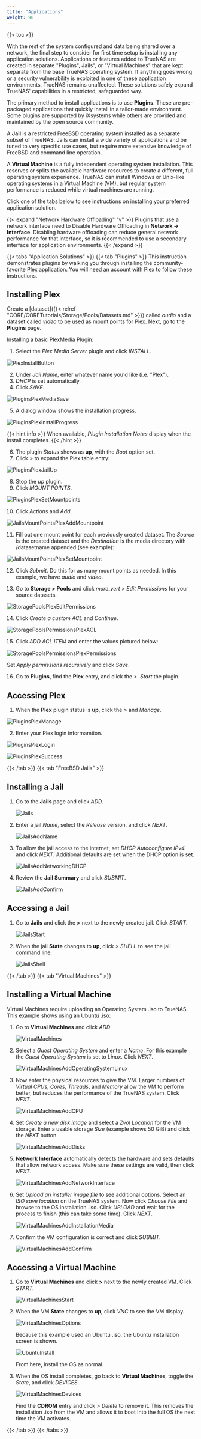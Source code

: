 ```yaml
---
title: "Applications"
weight: 90
---
```


{{< toc >}}

With the rest of the system configured and data being shared over a network, the final step to consider for first time setup is installing any application solutions.
Applications or features added to TrueNAS are created in separate "Plugins", Jails", or "Virtual Machines" that are kept separate from the base TrueNAS operating system.
If anything goes wrong or a security vulnerability is exploited in one of these application environments, TrueNAS remains unaffected.
These solutions safely expand TrueNAS' capabilities in a restricted, safeguarded way.

The primary method to install applications is to use **Plugins**.
These are pre-packaged applications that quickly install in a tailor-made environment.
Some plugins are supported by iXsystems while others are provided and maintained by the open source community.

A **Jail** is a restricted FreeBSD operating system installed as a separate subset of TrueNAS.
Jails can install a wide variety of applications and be tuned to very specific use cases, but require more extensive knowledge of FreeBSD and command line operation.

A **Virtual Machine** is a fully independent operating system installation.
This reserves or splits the available hardware resources to create a different, full operating system experience.
TrueNAS can install Windows or Unix-like operating systems in a Virtual Machine (VM), but regular system performance is reduced while virtual machines are running.

Click one of the tabs below to see instructions on installing your preferred application solution.

{{< expand "Network Hardware Offloading" "v" >}}
Plugins that use a network interface need to Disable Hardware Offloading in **Network -> Interface**.
Disabling hardware offloading can reduce general network performance for that interface, so it is recommended to use a secondary interface for application environments.
{{< /expand >}}

{{< tabs "Application Solutions" >}}
{{< tab "Plugins" >}}
This instruction demonstrates plugins by walking you through installing the community-favorite [Plex](https://www.plex.tv/) application.
You will need an account with Plex to follow these instructions.

## Installing Plex

Create a [dataset]({{< relref "CORE/CORETutorials/Storage/Pools/Datasets.md" >}}) called *audio* and a dataset called *video* to be used as mount points for Plex.
Next, go to the **Plugins** page.

Installing a basic PlexMedia Plugin:

1. Select the *Plex Media Server* plugin and click *INSTALL*.

 ![PlexInstallButton](/images/CORE/12.0/PluginsPlexInstallButton.png "Finding the Plex Plugin")

2. Under *Jail Name*, enter whatever name you'd like (i.e. "Plex").
3. *DHCP* is set automatically.
4. Click *SAVE*.

 ![PluginsPlexMediaSave](/images/CORE/12.0/PluginsPlexMediaSave.png "Plex: Save the Jail Settings")

5. A dialog window shows the installation progress.

 ![PluginsPlexInstallProgress](/images/CORE/12.0/PluginsPlexInstallProgress.png "Plex: Installation Progress")

  {{< hint info >}}
  When available, *Plugin Installation Notes* display when the install completes.
  {{< /hint >}}

6. The plugin *Status* shows as **up**, with the *Boot* option set.
7. Click *>* to expand the Plex table entry:

 ![PluginsPlexJailUp](/images/CORE/12.0/PluginsPlexJailUp.png "Plex: up status")

8. Stop the *up* plugin.
9. Click *MOUNT POINTS*.

 ![PluginsPlexSetMountpoints](/images/CORE/12.0/PluginsPlexSetMountpoints.png "Plex: Setting Mount Points")

10. Click *Actions* and *Add*.

 ![JailsMountPointsPlexAddMountpoint](/images/CORE/12.0/JailsMountPointsPlexAddMountpoint.png "Plex: Adding a new Mount point")

11. Fill out one mount point for each previously created dataset. The *Source* is the created dataset and the *Destination* is the <file>media</file> directory with <file>/datasetname</file> appended (see example):

 ![JailsMountPointsPlexSetMountpoint](/images/CORE/12.0/JailsMountPointsPlexSetMountpoint.png "Plex: Setting the Mount point")

12. Click *Submit*. Do this for as many mount points as needed. In this example, we have *audio* and *video*.

13. Go to **Storage > Pools** and click <i class="material-icons" aria-hidden="true" title="Edit Permissions">more_vert</i> > *Edit Permissions* for your source datasets.

 ![StoragePoolsPlexEditPermissions](/images/CORE/12.0/StoragePoolsPlexEditPermissions.png "Editing Dataset Permissions")

14. Click *Create a custom ACL* and *Continue*.

 ![StoragePoolsPermissionsPlexACL](/images/CORE/12.0/StoragePoolsPermissionsPlexACL.png "Plex Datasets: Custom ACL")

15. Click *ADD ACL ITEM* and enter the values pictured below:

 ![StoragePoolsPermissionsPlexPermissions](/images/CORE/12.0/StoragePoolsPermissionsPlexPermissions.png "Plex Datasets: Permissions")

  Set *Apply permissions recursively* and click *Save*.

16. Go to **Plugins**, find the **Plex** entry, and click the *>*. *Start* the plugin.

## Accessing Plex

1. When the **Plex** plugin status is **up**, click the *>* and *Manage*.
 
 ![PluginsPlexManage](/images/CORE/12.0/PluginsPlexManage.png "Plex Management")

2. Enter your Plex login informamtion.
 
 ![PluginsPlexLogin](/images/CORE/12.0/PluginsPlexLogin.png "Plex Interface Login")
  
 ![PluginsPlexSuccess](/images/CORE/12.0/PluginsPlexSuccess.png "Plex Login Success")

{{< /tab >}}
{{< tab "FreeBSD Jails" >}}

## Installing a Jail

1. Go to the **Jails** page and click *ADD*.

   ![Jails](/images/CORE/12.0/Jails.png "Adding a new Jail")

2. Enter a jail *Name*, select the *Release* version, and click *NEXT*.

   ![JailsAddName](/images/CORE/12.0/JailsAddName.png "Jail Creation: Name and Release")

3. To allow the jail access to the internet, set *DHCP Autoconfigure IPv4* and click *NEXT*.
   Additional defaults are set when the DHCP option is set.

   ![JailsAddNetworkingDHCP](/images/CORE/12.0/JailsAddNetworkingDHCP.png "Jail Creation: Default Internet Access")

4. Review the **Jail Summary** and click *SUBMIT*.

   ![JailsAddConfirm](/images/CORE/12.0/JailsAddConfirm.png "Jail Creation: Confirm Settings")

## Accessing a Jail

1. Go to **Jails** and click the **>** next to the newly created jail.
   Click *START*.

   ![JailsStart](/images/CORE/12.0/JailsStart.png "Starting a Jail")

2. When the jail **State** changes to **up**, click *> SHELL* to see the jail command line.

   ![JailsShell](/images/CORE/12.0/JailShell.png "Jail Shell")

{{< /tab >}}
{{< tab "Virtual Machines" >}}

## Installing a Virtual Machine

Virtual Machines require uploading an Operating System <file>.iso</file> to TrueNAS.
This example shows using an Ubuntu <file>.iso</file>:

1. Go to **Virtual Machines** and click *ADD*.

   ![VirtualMachines](/images/CORE/12.0/VirtualMachines.png "Adding a new VM")
   
2. Select a *Guest Operating System* and enter a *Name*.
   For this example the *Guest Operating System* is set to *Linux*.
   Click *NEXT*.

   ![VirtualMachinesAddOperatingSystemLinux](/images/CORE/12.0/VirtualMachinesAddOperatingSystemLinux.png "VM Creation: Operating System")

3. Now enter the physical resources to give the VM.
   Larger numbers of *Virtual CPUs*, *Cores*, *Threads*, and *Memory* allow the VM to perform better, but reduces the performance of the TrueNAS system.
   Click *NEXT*.

   ![VirtualMachinesAddCPU](/images/CORE/12.0/VirtualMachinesAddCPU.png "Allocating resources to the VM")
   
4. Set *Create a new disk image* and select a *Zvol Location* for the VM storage.
   Enter a usable storage *Size* (example shows 50 GiB) and click the *NEXT* button.

   ![VirtualMachinesAddDisks](/images/CORE/12.0/VirtualMachinesAddDisks.png "Choosing a VM hard drive")

5. **Network Interface** automatically detects the hardware and sets defaults that allow network access.
   Make sure these settings are valid, then click *NEXT*.

   ![VirtualMachinesAddNetworkInterface](/images/CORE/12.0/VirtualMachinesAddNetworkInterface.png "VM Network Settings")
   
6. Set *Upload an installer image file* to see additional options.
   Select an *ISO save location* on the TrueNAS system.
   Now click *Choose File* and browse to the OS installation <file>.iso</file>.
   Click *UPLOAD* and wait for the process to finish (this can take some time).
   Click *NEXT*.

   ![VirtualMachinesAddInstallationMedia](/images/CORE/12.0/VirtualMachinesAddInstallationMedia.png "Uploading the ISO file")

7. Confirm the VM configuration is correct and click *SUBMIT*.

   ![VirtualMachinesAddConfirm](/images/CORE/12.0/VirtualMachinesAddConfirm.png "Confirm the VM configuration")

## Accessing a Virtual Machine

1. Go to **Virtual Machines** and click **>** next to the newly created VM.
   Click *START*.

   ![VirtualMachinesStart](/images/CORE/12.0/VirtualMachinesStart.png "Starting a VM")
   
2. When the VM **State** changes to **up**, click *VNC* to see the VM display.

   ![VirtualMachinesOptions](/images/CORE/12.0/VirtualMachinesOptions.png "Launch VNC")

   Because this example used an Ubuntu <file>.iso</file>, the Ubuntu installation screen is shown.

   ![UbuntuInstall](/images/CORE/12.0/UbuntuInstall.png "Ubuntu Virtual Machine: Install")

   From here, install the OS as normal.

3. When the OS install completes, go back to **Virtual Machines**, toggle the *State*, and click *DEVICES*.

   ![VirtualMachinesDevices](/images/CORE/12.0/VirtualMachinesDevices.png "VM Devices")

   Find the **CDROM** entry and click <i class="fa fa-ellipsis-v" aria-hidden="true" title="Options"></i> > *Delete* to remove it.
   This removes the installation <file>.iso</file> from the VM and allows it to boot into the full OS the next time the VM activates.

{{< /tab >}}
{{< /tabs >}}
